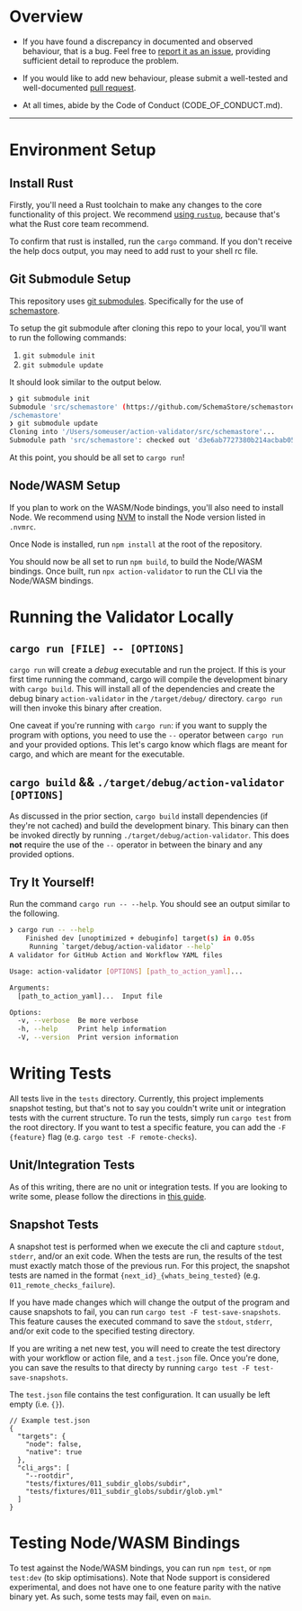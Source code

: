 # Overview

* If you have found a discrepancy in documented and observed behaviour, that
  is a bug. Feel free to [report it as an
  issue](https://github.com/mpalmer/action-validator/issues), providing
  sufficient detail to reproduce the problem.

* If you would like to add new behaviour, please submit a well-tested and
  well-documented [pull
  request](https://github.com/mpalmer/action-validator/pulls).

* At all times, abide by the Code of Conduct (CODE_OF_CONDUCT.md).

---

# Environment Setup

## Install Rust
Firstly, you'll need a Rust toolchain to make any changes to the core functionality of this project. We recommend [using `rustup`](https://www.rust-lang.org/tools/install), because that's what the Rust core team recommend.

To confirm that rust is installed, run the `cargo` command. If you don't receive the help docs output, you may need to add rust to your shell rc file.

## Git Submodule Setup
This repository uses [git submodules](https://git-scm.com/book/en/v2/Git-Tools-Submodules). Specifically for the use of [schemastore](https://github.com/SchemaStore/schemastore).

To setup the git submodule after cloning this repo to your local, you'll want to run the following commands:
1. `git submodule init`
2. `git submodule update`

It should look similar to the output below.

```bash
❯ git submodule init
Submodule 'src/schemastore' (https://github.com/SchemaStore/schemastore) registered for path 'src
/schemastore'
❯ git submodule update
Cloning into '/Users/someuser/action-validator/src/schemastore'...
Submodule path 'src/schemastore': checked out 'd3e6ab7727380b214acbab05570fb09a3e5d2dfc'
```

At this point, you should be all set to `cargo run`!

## Node/WASM Setup
If you plan to work on the WASM/Node bindings, you'll also need to install Node. We recommend using [NVM](https://github.com/nvm-sh/nvm) to install the Node version listed in `.nvmrc`.

Once Node is installed, run `npm install` at the root of the repository.

You should now be all set to run `npm build`, to build the Node/WASM bindings. Once built, run `npx action-validator` to run the CLI via the Node/WASM bindings.

# Running the Validator Locally

## `cargo run [FILE] -- [OPTIONS]`
`cargo run` will create a _debug_ executable and run the project. If this is your first time running the command, cargo will compile the development binary with `cargo build`. This will install all of the dependencies and create the debug binary `action-validator` in the `/target/debug/` directory. `cargo run` will then invoke this binary after creation.

One caveat if you're running with `cargo run`: if you want to supply the program with options, you need to use the `--` operator between `cargo run` and your provided options. This let's cargo know which flags are meant for cargo, and which are meant for the executable.

## `cargo build` && `./target/debug/action-validator [OPTIONS]`
As discussed in the prior section, `cargo build` install dependencies (if they're not cached) and build the development binary. This binary can then be invoked directly by running `./target/debug/action-validator`. This does **not** require the use of the `--` operator in between the binary and any provided options.

## Try It Yourself!

Run the command `cargo run -- --help`. You should see an output similar to the following.
```bash
❯ cargo run -- --help
    Finished dev [unoptimized + debuginfo] target(s) in 0.05s
     Running `target/debug/action-validator --help`
A validator for GitHub Action and Workflow YAML files

Usage: action-validator [OPTIONS] [path_to_action_yaml]...

Arguments:
  [path_to_action_yaml]...  Input file

Options:
  -v, --verbose  Be more verbose
  -h, --help     Print help information
  -V, --version  Print version information
```

# Writing Tests

All tests live in the `tests` directory. Currently, this project implements snapshot testing,
but that's not to say you couldn't write unit or integration tests with the current structure.
To run the tests, simply run `cargo test` from the root directory. If you want to test a specific
feature, you can add the `-F {feature}` flag (e.g. `cargo test -F remote-checks`).

## Unit/Integration Tests
As of this writing, there are no unit or integration tests. If you are looking to write some, please
follow the directions in [this guide](https://doc.rust-lang.org/book/ch11-01-writing-tests.html).

## Snapshot Tests
A snapshot test is performed when we execute the cli and capture `stdout`, `stderr`, and/or an exit code.
When the tests are run, the results of the test must exactly match those of the previous run. For this project,
the snapshot tests are named in the format `{next_id}_{whats_being_tested}` (e.g. `011_remote_checks_failure`).

If you have made changes which will change the output of the program and cause snapshots to fail, you can run
`cargo test -F test-save-snapshots`. This feature causes the executed command to save the `stdout`, `stderr`, and/or
exit code to the specified testing directory.

If you are writing a net new test, you will need to create the test directory with your workflow or action file, and a
`test.json` file. Once you're done, you can save the results to that directy by running
`cargo test -F test-save-snapshots`.

The `test.json` file contains the test configuration. It can usually be left empty (i.e. `{}`).

```jsonc
// Example test.json
{
  "targets": {
    "node": false,
    "native": true
  },
  "cli_args": [
    "--rootdir",
    "tests/fixtures/011_subdir_globs/subdir",
    "tests/fixtures/011_subdir_globs/subdir/glob.yml"
  ]
}
```

# Testing Node/WASM Bindings

To test against the Node/WASM bindings, you can run `npm test`, or `npm test:dev` (to skip optimisations).
Note that Node support is considered experimental, and does not have one to one feature parity with the native binary yet.
As such, some tests may fail, even on `main`.
